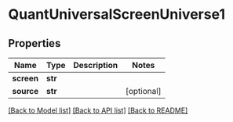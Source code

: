 # QuantUniversalScreenUniverse1


## Properties
Name | Type | Description | Notes
------------ | ------------- | ------------- | -------------
**screen** | **str** |  | 
**source** | **str** |  | [optional] 

[[Back to Model list]](../README.md#documentation-for-models) [[Back to API list]](../README.md#documentation-for-api-endpoints) [[Back to README]](../README.md)


